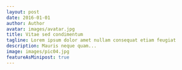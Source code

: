 ```yaml
---
layout: post
date: 2016-01-01
author: Author
avatar: images/avatar.jpg
title: Vitae sed condimentum
tagline: Lorem ipsum dolor amet nullam consequat etiam feugiat
description: Mauris neque quam...
image: images/pic04.jpg
featureAsMinipost: true
---
```

